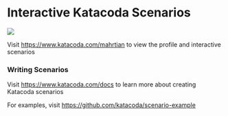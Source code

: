 # Interactive Katacoda Scenarios

[![](http://shields.katacoda.com/katacoda/mahrtian/count.svg)](https://www.katacoda.com/mahrtian "Get your profile on Katacoda.com")

Visit https://www.katacoda.com/mahrtian to view the profile and interactive scenarios

### Writing Scenarios
Visit https://www.katacoda.com/docs to learn more about creating Katacoda scenarios

For examples, visit https://github.com/katacoda/scenario-example
